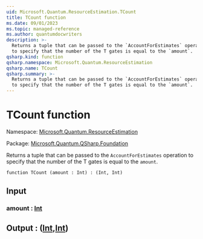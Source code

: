 ```yaml
---
uid: Microsoft.Quantum.ResourceEstimation.TCount
title: TCount function
ms.date: 09/01/2023
ms.topic: managed-reference
ms.author: quantumdocwriters
description: >-
  Returns a tuple that can be passed to the `AccountForEstimates` operation
  to specify that the number of the T gates is equal to the `amount`.
qsharp.kind: function
qsharp.namespace: Microsoft.Quantum.ResourceEstimation
qsharp.name: TCount
qsharp.summary: >-
  Returns a tuple that can be passed to the `AccountForEstimates` operation
  to specify that the number of the T gates is equal to the `amount`.
---
```


# TCount function

Namespace: [Microsoft.Quantum.ResourceEstimation](xref:Microsoft.Quantum.ResourceEstimation)

Package: [Microsoft.Quantum.QSharp.Foundation](https://nuget.org/packages/Microsoft.Quantum.QSharp.Foundation)


Returns a tuple that can be passed to the `AccountForEstimates` operationto specify that the number of the T gates is equal to the `amount`.

```qsharp
function TCount (amount : Int) : (Int, Int)
```


## Input

### amount : [Int](xref:microsoft.quantum.qsharp.valueliterals#int-literals)





## Output : ([Int](xref:microsoft.quantum.qsharp.valueliterals#int-literals),[Int](xref:microsoft.quantum.qsharp.valueliterals#int-literals))

